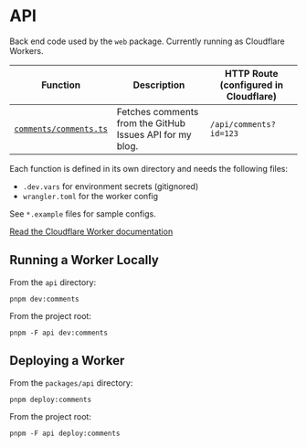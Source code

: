 # API

Back end code used by the `web` package. Currently running as Cloudflare Workers.

| Function                                         | Description                                              | HTTP Route (configured in Cloudflare) |
| ------------------------------------------------ | -------------------------------------------------------- | ------------------------------------- |
| [`comments/comments.ts`](./comments/comments.ts) | Fetches comments from the GitHub Issues API for my blog. | `/api/comments?id=123`                |

Each function is defined in its own directory and needs the following files:

- `.dev.vars` for environment secrets (gitignored)
- `wrangler.toml` for the worker config

See `*.example` files for sample configs.

[Read the Cloudflare Worker documentation](https://developers.cloudflare.com/workers/get-started/quickstarts/)

## Running a Worker Locally

From the `api` directory:

```
pnpm dev:comments
```

From the project root:

```
pnpm -F api dev:comments
```

## Deploying a Worker

From the `packages/api` directory:

```
pnpm deploy:comments
```

From the project root:

```
pnpm -F api deploy:comments
```